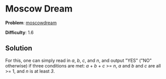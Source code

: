# Moscow Dream

**Problem**: [moscowdream](https://open.kattis.com/problems/moscowdream)

**Difficulty**: 1.6

## Solution

For this, one can simply read in *a*, *b*, *c*, and *n*, and output "YES" ("NO" otherwise) if three conditions are met: *a* + *b* + *c* >= *n*, *a* and *b* and *c* are all >= 1, and *n* is at least *3*.
